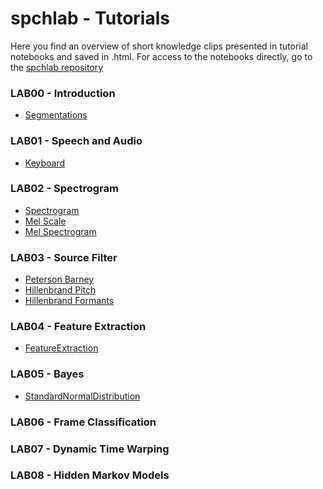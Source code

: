 # spchlab - Tutorials

Here you find an overview of short knowledge clips presented in tutorial notebooks and saved in .html.
For access to the notebooks directly, go to the [spchlab repository](https://github.com/compi1234/spchlab/tree/main) 

### LAB00 - Introduction

- [Segmentations](Segmentations.html)

### LAB01 - Speech and Audio

- [Keyboard](Keyboard.html)

### LAB02 - Spectrogram

- [Spectrogram](Spectrogram.html)
- [Mel Scale](MelScale.html)
- [Mel Spectrogram](MelSpectrogram.html)

### LAB03 - Source Filter

- [Peterson Barney](PetersonBarney.html)
- [Hillenbrand Pitch](PitchDistribution.html)
- [Hillenbrand Formants](FormantDistribution.html)

### LAB04 - Feature Extraction

- [FeatureExtraction](FeatureExtraction.html)


### LAB05 - Bayes

- [StandardNormalDistribution](StandardNormalDistribution.html)


### LAB06 - Frame Classification


### LAB07 - Dynamic Time Warping


### LAB08 - Hidden Markov Models
